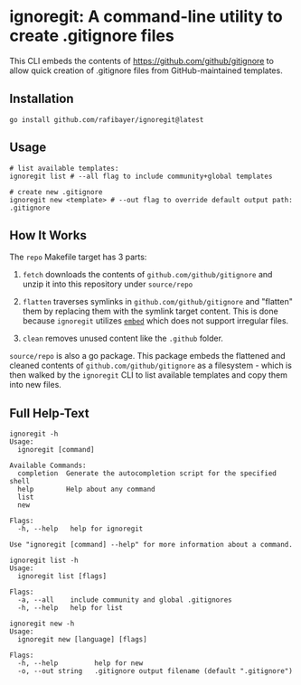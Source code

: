 # **ignoregit**: A command-line utility to create .gitignore files

This CLI embeds the contents of https://github.com/github/gitignore to allow quick creation of .gitignore files from GitHub-maintained templates.

## Installation
```shell
go install github.com/rafibayer/ignoregit@latest
```
## Usage

```shell
# list available templates:
ignoregit list # --all flag to include community+global templates

# create new .gitignore
ignoregit new <template> # --out flag to override default output path: .gitignore
```

## How It Works
The `repo` Makefile target has 3 parts:
1. `fetch` downloads the contents of `github.com/github/gitignore` and unzip it into this repository under `source/repo`

2. `flatten` traverses symlinks in `github.com/github/gitignore` and "flatten" them by replacing them with the symlink target content.
This is done because `ignoregit` utilizes [`embed`](https://pkg.go.dev/embed) which does not support irregular files.

3. `clean` removes unused content like the `.github` folder.

`source/repo` is also a go package. This package embeds the flattened and cleaned contents of `github.com/github/gitignore` as a filesystem - which is then walked by the `ignoregit` CLI to list available templates and copy them into new files. 

## Full Help-Text
```shell
ignoregit -h
Usage:
  ignoregit [command]

Available Commands:
  completion  Generate the autocompletion script for the specified shell
  help        Help about any command
  list
  new

Flags:
  -h, --help   help for ignoregit

Use "ignoregit [command] --help" for more information about a command.

ignoregit list -h
Usage:
  ignoregit list [flags]

Flags:
  -a, --all    include community and global .gitignores
  -h, --help   help for list

ignoregit new -h
Usage:
  ignoregit new [language] [flags]

Flags:
  -h, --help         help for new
  -o, --out string   .gitignore output filename (default ".gitignore")
```

